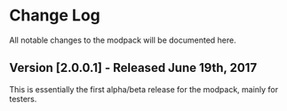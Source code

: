 # Change Log
All notable changes to the modpack will be documented here.

## Version [2.0.0.1] - Released June 19th, 2017
This is essentially the first alpha/beta release for the modpack, mainly for testers.